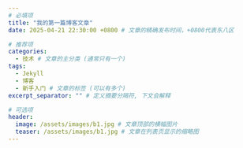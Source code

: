 ```yaml
---
# 必填项
title: "我的第一篇博客文章"
date: 2025-04-21 22:30:00 +0800 # 文章的精确发布时间，+0800代表东八区

# 推荐项
categories: 
  - 技术 # 文章的主分类 (通常只有一个)
tags:
  - Jekyll
  - 博客
  - 新手入门 # 文章的标签 (可以有多个)
excerpt_separator: "" # 定义摘要分隔符, 下文会解释

# 可选项
header:
  image: /assets/images/b1.jpg # 文章顶部的横幅图片
  teaser: /assets/images/b1.jpg # 文章在列表页显示的缩略图
---
```


